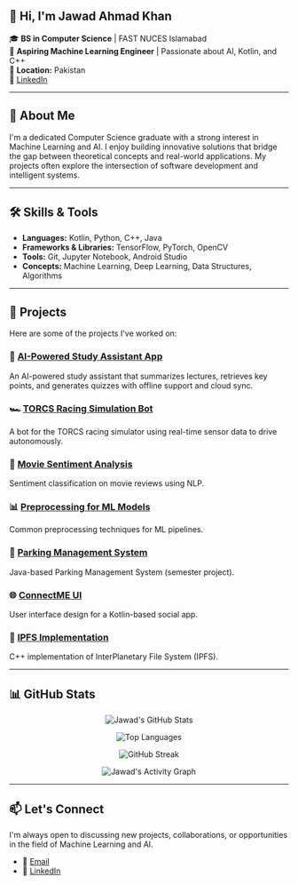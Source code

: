 ## 👋 Hi, I'm Jawad Ahmad Khan

🎓 **BS in Computer Science** | FAST NUCES Islamabad  
🤖 **Aspiring Machine Learning Engineer** | Passionate about AI, Kotlin, and C++  
📍 **Location:** Pakistan  
🔗 [LinkedIn](https://www.linkedin.com/in/jawad-ahmad-khan-685406272/)

---

## 🚀 About Me

I'm a dedicated Computer Science graduate with a strong interest in Machine Learning and AI. I enjoy building innovative solutions that bridge the gap between theoretical concepts and real-world applications. My projects often explore the intersection of software development and intelligent systems.

---

## 🛠️ Skills & Tools

- **Languages:** Kotlin, Python, C++, Java
- **Frameworks & Libraries:** TensorFlow, PyTorch, OpenCV
- **Tools:** Git, Jupyter Notebook, Android Studio
- **Concepts:** Machine Learning, Deep Learning, Data Structures, Algorithms

---

## 📂 Projects

Here are some of the projects I've worked on:

### 📱 [AI-Powered Study Assistant App](https://github.com/JawadAhmadKhan04/AIPowered_Study_Assistant_App)
An AI-powered study assistant that summarizes lectures, retrieves key points, and generates quizzes with offline support and cloud sync.

### 🏎️ [TORCS Racing Simulation Bot](https://github.com/JawadAhmadKhan04/TORCs-Racing-Simulation-Bot)
A bot for the TORCS racing simulator using real-time sensor data to drive autonomously.

### 🧠 [Movie Sentiment Analysis](https://github.com/JawadAhmadKhan04/Movie_Sentiment_Analysis)
Sentiment classification on movie reviews using NLP.

### 📊 [Preprocessing for ML Models](https://github.com/JawadAhmadKhan04/Pre-Processing_For_ML_Models)
Common preprocessing techniques for ML pipelines.

### 🚗 [Parking Management System](https://github.com/ahmedbinaasim/Parking-Management-System)
Java-based Parking Management System (semester project).

### 🌐 [ConnectME UI](https://github.com/JawadAhmadKhan04/ConnectME_UI)
User interface design for a Kotlin-based social app.

### 📁 [IPFS Implementation](https://github.com/JawadAhmadKhan04/IPFS)
C++ implementation of InterPlanetary File System (IPFS).

---

## 📊 GitHub Stats

<div align="center">

![Jawad's GitHub Stats](https://github-readme-stats.vercel.app/api?username=JawadAhmadKhan04&show_icons=true&theme=radical&hide=issues&count_private=true)

![Top Languages](https://github-readme-stats.vercel.app/api/top-langs/?username=JawadAhmadKhan04&layout=compact&theme=radical)

![GitHub Streak](https://streak-stats.demolab.com?user=JawadAhmadKhan04&theme=radical&hide_border=false)

![Jawad's Activity Graph](https://github-readme-activity-graph.cyclic.app/graph?username=JawadAhmadKhan04&theme=react-dark)

</div>

---

## 📫 Let's Connect

I'm always open to discussing new projects, collaborations, or opportunities in the field of Machine Learning and AI.

- 📧 [Email](mailto:jawadmay4@gmail.com)
- 💼 [LinkedIn](https://www.linkedin.com/in/jawad-ahmad-khan-685406272/)

